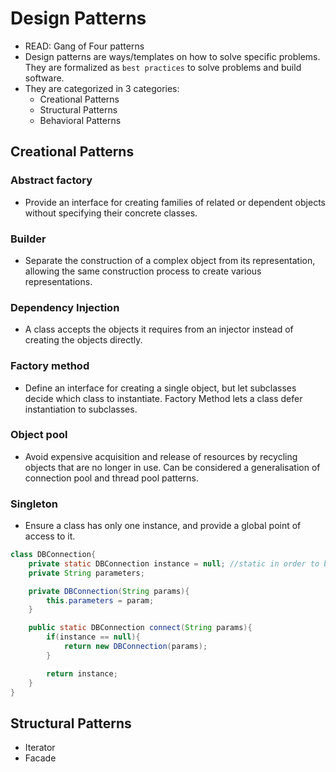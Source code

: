 # Design Patterns

- READ: Gang of Four patterns
- Design patterns are ways/templates on how to solve specific problems. They are formalized as `best practices` to solve problems and build software.
- They are categorized in 3 categories:
  - Creational Patterns
  - Structural Patterns
  - Behavioral Patterns

## Creational Patterns

### Abstract factory

- Provide an interface for creating families of related or dependent objects without specifying their concrete classes.

### Builder

- Separate the construction of a complex object from its representation, allowing the same construction process to create various representations.

### Dependency Injection

- A class accepts the objects it requires from an injector instead of creating the objects directly.

### Factory method

- Define an interface for creating a single object, but let subclasses decide which class to instantiate. Factory Method lets a class defer instantiation to subclasses.

### Object pool

- Avoid expensive acquisition and release of resources by recycling objects that are no longer in use. Can be considered a generalisation of connection pool and thread pool patterns.

### Singleton

- Ensure a class has only one instance, and provide a global point of access to it.

```java
class DBConnection{
    private static DBConnection instance = null; //static in order to be access without being instanciated
    private String parameters;

    private DBConnection(String params){
        this.parameters = param;
    }

    public static DBConnection connect(String params){
        if(instance == null){
            return new DBConnection(params);
        }

        return instance;
    }
}
```

## Structural Patterns

- Iterator
- Facade
